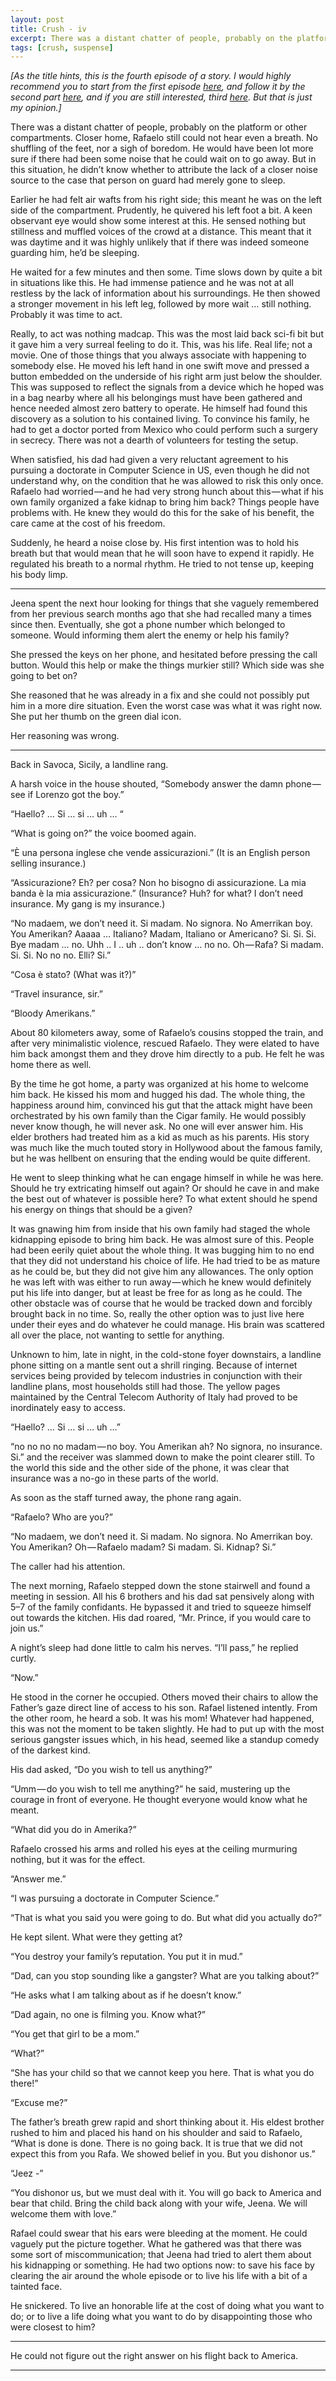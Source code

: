 ```yaml
---
layout: post
title: Crush - iv
excerpt: There was a distant chatter of people, probably on the platform or other compartments. Closer home, Rafaelo still could not hear even a breath. No shuffling of the feet, nor a sigh of boredom.
tags: [crush, suspense]
---
```


<i>[As the title hints, this is the fourth episode of a story. I would highly recommend you to start from the first episode <a href="https://shikha-aggarwal.github.io/2019-03-26-Crush/" class="post-read-more">here</a>, and follow it by the second part <a href="https://shikha-aggarwal.github.io/2019-04-02-Crush-Part-2/" class="post-read-more">here</a>, and if you are still interested, third <a href="https://shikha-aggarwal.github.io/2019-04-06-Crush-Part-3/" class="post-read-more">here</a>. But that is just my opinion.]</i>

There was a distant chatter of people, probably on the platform or other compartments. Closer home, Rafaelo still could not hear even a breath. No shuffling of the feet, nor a sigh of boredom. He would have been lot more sure if there had been some noise that he could wait on to go away. But in this situation, he didn’t know whether to attribute the lack of a closer noise source to the case that person on guard had merely gone to sleep.

Earlier he had felt air wafts from his right side; this meant he was on the left side of the compartment. Prudently, he quivered his left foot a bit. A keen observant eye would show some interest at this. He sensed nothing but stillness and muffled voices of the crowd at a distance. This meant that it was daytime and it was highly unlikely that if there was indeed someone guarding him, he’d be sleeping.

He waited for a few minutes and then some. Time slows down by quite a bit in situations like this. He had immense patience and he was not at all restless by the lack of information about his surroundings. He then showed a stronger movement in his left leg, followed by more wait … still nothing. Probably it was time to act.

Really, to act was nothing madcap. This was the most laid back sci-fi bit but it gave him a very surreal feeling to do it. This, was his life. Real life; not a movie. One of those things that you always associate with happening to somebody else. He moved his left hand in one swift move and pressed a button embedded on the underside of his right arm just below the shoulder. This was supposed to reflect the signals from a device which he hoped was in a bag nearby where all his belongings must have been gathered and hence needed almost zero battery to operate. He himself had found this discovery as a solution to his contained living. To convince his family, he had to get a doctor ported from Mexico who could perform such a surgery in secrecy. There was not a dearth of volunteers for testing the setup.

When satisfied, his dad had given a very reluctant agreement to his pursuing a doctorate in Computer Science in US, even though he did not understand why, on the condition that he was allowed to risk this only once. Rafaelo had worried — and he had very strong hunch about this — what if his own family organized a fake kidnap to bring him back? Things people have problems with. He knew they would do this for the sake of his benefit, the care came at the cost of his freedom.

Suddenly, he heard a noise close by. His first intention was to hold his breath but that would mean that he will soon have to expend it rapidly. He regulated his breath to a normal rhythm. He tried to not tense up, keeping his body limp.

***************************************************************

Jeena spent the next hour looking for things that she vaguely remembered from her previous search months ago that she had recalled many a times since then. Eventually, she got a phone number which belonged to someone. Would informing them alert the enemy or help his family?

She pressed the keys on her phone, and hesitated before pressing the call button. Would this help or make the things murkier still? Which side was she going to bet on?

She reasoned that he was already in a fix and she could not possibly put him in a more dire situation. Even the worst case was what it was right now. She put her thumb on the green dial icon.

Her reasoning was wrong.

***************************************************************

Back in Savoca, Sicily, a landline rang.

A harsh voice in the house shouted, “Somebody answer the damn phone — see if Lorenzo got the boy.”

“Haello? … Si … si … uh … “

“What is going on?” the voice boomed again.

“È una persona inglese che vende assicurazioni.” (It is an English person selling insurance.)

“Assicurazione? Eh? per cosa? Non ho bisogno di assicurazione. La mia banda è la mia assicurazione.” (Insurance? Huh? for what? I don’t need insurance. My gang is my insurance.)

“No madaem, we don’t need it. Si madam. No signora. No Amerrikan boy. You Amerikan? Aaaaa … Italiano? Madam, Italiano or Americano? Si. Si. Si. Bye madam … no. Uhh .. I .. uh .. don’t know … no no. Oh — Rafa? Si madam. Si. Si. No no no. Elli? Si.”

“Cosa è stato? (What was it?)”

“Travel insurance, sir.”

“Bloody Amerikans.”

About 80 kilometers away, some of Rafaelo’s cousins stopped the train, and after very minimalistic violence, rescued Rafaelo. They were elated to have him back amongst them and they drove him directly to a pub. He felt he was home there as well.

By the time he got home, a party was organized at his home to welcome him back. He kissed his mom and hugged his dad. The whole thing, the happiness around him, convinced his gut that the attack might have been orchestrated by his own family than the Cigar family. He would possibly never know though, he will never ask. No one will ever answer him. His elder brothers had treated him as a kid as much as his parents. His story was much like the much touted story in Hollywood about the famous family, but he was hellbent on ensuring that the ending would be quite different.

He went to sleep thinking what he can engage himself in while he was here. Should he try extricating himself out again? Or should he cave in and make the best out of whatever is possible here? To what extent should he spend his energy on things that should be a given?

It was gnawing him from inside that his own family had staged the whole kidnapping episode to bring him back. He was almost sure of this. People had been eerily quiet about the whole thing. It was bugging him to no end that they did not understand his choice of life. He had tried to be as mature as he could be, but they did not give him any allowances. The only option he was left with was either to run away — which he knew would definitely put his life into danger, but at least be free for as long as he could. The other obstacle was of course that he would be tracked down and forcibly brought back in no time. So, really the other option was to just live here under their eyes and do whatever he could manage. His brain was scattered all over the place, not wanting to settle for anything.

Unknown to him, late in night, in the cold-stone foyer downstairs, a landline phone sitting on a mantle sent out a shrill ringing. Because of internet services being provided by telecom industries in conjunction with their landline plans, most households still had those. The yellow pages maintained by the Central Telecom Authority of Italy had proved to be inordinately easy to access.

“Haello? … Si … si … uh …”

“no no no no madam — no boy. You Amerikan ah? No signora, no insurance. Si.” and the receiver was slammed down to make the point clearer still. To the world this side and the other side of the phone, it was clear that insurance was a no-go in these parts of the world.

As soon as the staff turned away, the phone rang again.

“Rafaelo? Who are you?”

“No madaem, we don’t need it. Si madam. No signora. No Amerrikan boy. You Amerikan? Oh — Rafaelo madam? Si madam. Si. Kidnap? Si.”

The caller had his attention.

The next morning, Rafaelo stepped down the stone stairwell and found a meeting in session. All his 6 brothers and his dad sat pensively along with 5–7 of the family confidants. He bypassed it and tried to squeeze himself out towards the kitchen. His dad roared, “Mr. Prince, if you would care to join us.”

A night’s sleep had done little to calm his nerves. “I’ll pass,” he replied curtly.

“Now.”

He stood in the corner he occupied. Others moved their chairs to allow the Father’s gaze direct line of access to his son. Rafael listened intently. From the other room, he heard a sob. It was his mom! Whatever had happened, this was not the moment to be taken slightly. He had to put up with the most serious gangster issues which, in his head, seemed like a standup comedy of the darkest kind.

His dad asked, “Do you wish to tell us anything?”

“Umm — do you wish to tell me anything?” he said, mustering up the courage in front of everyone. He thought everyone would know what he meant.

“What did you do in Amerika?”

Rafaelo crossed his arms and rolled his eyes at the ceiling murmuring nothing, but it was for the effect.

“Answer me.”

“I was pursuing a doctorate in Computer Science.”

“That is what you said you were going to do. But what did you actually do?”

He kept silent. What were they getting at?

“You destroy your family’s reputation. You put it in mud.”

“Dad, can you stop sounding like a gangster? What are you talking about?”

“He asks what I am talking about as if he doesn’t know.”

“Dad again, no one is filming you. Know what?”

“You get that girl to be a mom.”

“What?”

“She has your child so that we cannot keep you here. That is what you do there!”

“Excuse me?”

The father’s breath grew rapid and short thinking about it. His eldest brother rushed to him and placed his hand on his shoulder and said to Rafaelo, “What is done is done. There is no going back. It is true that we did not expect this from you Rafa. We showed belief in you. But you dishonor us.”

“Jeez -”

“You dishonor us, but we must deal with it. You will go back to America and bear that child. Bring the child back along with your wife, Jeena. We will welcome them with love.”

Rafael could swear that his ears were bleeding at the moment. He could vaguely put the picture together. What he gathered was that there was some sort of miscommunication; that Jeena had tried to alert them about his kidnapping or something. He had two options now: to save his face by clearing the air around the whole episode or to live his life with a bit of a tainted face.

He snickered. To live an honorable life at the cost of doing what you want to do; or to live a life doing what you want to do by disappointing those who were closest to him?

***************************************************************

He could not figure out the right answer on his flight back to America.

************
